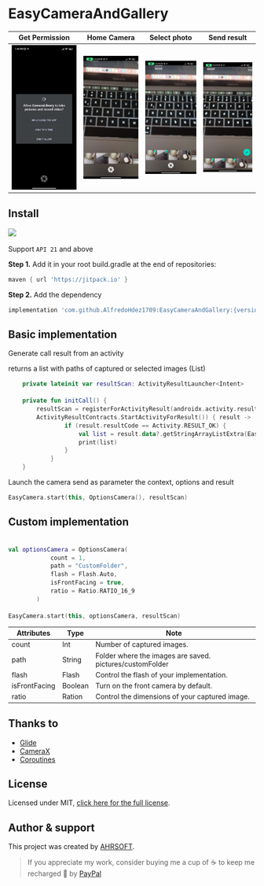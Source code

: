 # EasyCameraAndGallery


|      Get Permission       |        Home Camera        |       Select photo        |        Send result        |
| :-----------------------: | :-----------------------: | :-----------------------: | :-----------------------: |
| ![](media/image_004.jpeg) | ![](media/image_001.jpeg) | ![](media/image_002.jpeg) | ![](media/image_003.jpeg) |

## Install
[![](https://jitpack.io/v/AlfredoHdez1709/EasyCameraAndGallery.svg)](https://jitpack.io/#AlfredoHdez1709/EasyCameraAndGallery)

Support `API 21` and above

**Step 1.** Add it in your root build.gradle at the end of repositories:
```gradle
maven { url 'https://jitpack.io' }
```
**Step 2.** Add the dependency
```gradle
implementation 'com.github.AlfredoHdez1709:EasyCameraAndGallery:{version}'
```

## Basic implementation

Generate call result from an activity

returns a list with paths of captured or selected images (List<String>)

```kotlin
    private lateinit var resultScan: ActivityResultLauncher<Intent>

    private fun initCall() {
        resultScan = registerForActivityResult(androidx.activity.result.contract.
        ActivityResultContracts.StartActivityForResult()) { result ->
                if (result.resultCode == Activity.RESULT_OK) {
                    val list = result.data?.getStringArrayListExtra(EasyCamera.IMAGE_RESULTS)
                    print(list)
                }
            }
    }
```

Launch the camera send as parameter the context, options and result

```kotlin
EasyCamera.start(this, OptionsCamera(), resultScan)
```

## Custom implementation

```kotlin

val optionsCamera = OptionsCamera(
            count = 1,
            path = "CustomFolder",
            flash = Flash.Auto,
            isFrontFacing = true,
            ratio = Ratio.RATIO_16_9
        )

EasyCamera.start(this, optionsCamera, resultScan)
```

| Attributes    | Type    | Note                                                     |
| ------------- | ------- | -------------------------------------------------------- |
| count         | Int     | Number of captured images.                               |
| path          | String  | Folder where the images are saved. pictures/customFolder |
| flash         | Flash   | Control the flash of your implementation.                |
| isFrontFacing | Boolean | Turn on the front camera by default.                     |
| ratio         | Ration  | Control the dimensions of your captured image.           |

## Thanks to
  - [Glide]
  - [CameraX]
  - [Coroutines]

## License
Licensed under MIT, [click here for the full license](/LICENSE).

## Author & support
This project was created by [AHRSOFT](https://www.ahrsoft.dev/).

> If you appreciate my work, consider buying me a cup of :coffee: to keep me recharged :metal: by [PayPal](https://paypal.me/AlfredoHdez1709)


[Glide]: <https://github.com/bumptech/glide>
[CameraX]: <https://developer.android.com/training/camerax>
[Coroutines]: <https://developer.android.com/kotlin/coroutines>
